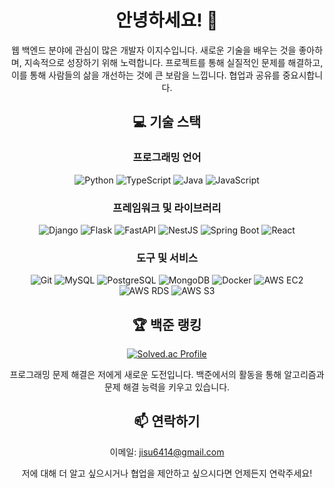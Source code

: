 <div align="center">
  
<!--
**jisoolee11/jisoolee11** is a ✨ _special_ ✨ repository because its `README.md` (this file) appears on your GitHub profile.

Here are some ideas to get you started:

- 🔭 I’m currently working on ...
- 🌱 I’m currently learning ...
- 👯 I’m looking to collaborate on ...
- 🤔 I’m looking for help with ...
- 💬 Ask me about ...
- 📫 How to reach me: ...
- 😄 Pronouns: ...
- ⚡ Fun fact: ...
-->

# 안녕하세요! 👋

웹 백엔드 분야에 관심이 많은 개발자 이지수입니다. 새로운 기술을 배우는 것을 좋아하며, 지속적으로 성장하기 위해 노력합니다. 프로젝트를 통해 실질적인 문제를 해결하고, 이를 통해 사람들의 삶을 개선하는 것에 큰 보람을 느낍니다. 협업과 공유를 중요시합니다.

## 💻 기술 스택

### 프로그래밍 언어

![Python](https://img.shields.io/badge/-Python-3776AB?style=for-the-badge&logo=python&logoColor=white)
![TypeScript](https://img.shields.io/badge/-TypeScript-007ACC?style=for-the-badge&logo=typescript&logoColor=white)
![Java](https://img.shields.io/badge/-Java-ED8B00?style=for-the-badge&logo=java&logoColor=white)
![JavaScript](https://img.shields.io/badge/-JavaScript-F7DF1E?style=for-the-badge&logo=javascript&logoColor=black)

### 프레임워크 및 라이브러리

![Django](https://img.shields.io/badge/-Django-092E20?style=for-the-badge&logo=django&logoColor=white)
![Flask](https://img.shields.io/badge/-Flask-000000?style=for-the-badge&logo=flask&logoColor=white)
![FastAPI](https://img.shields.io/badge/-FastAPI-009688?style=for-the-badge&logo=fastapi&logoColor=white)
![NestJS](https://img.shields.io/badge/-NestJS-E0234E?style=for-the-badge&logo=nestjs&logoColor=white)
![Spring Boot](https://img.shields.io/badge/Spring-6DB33F?style=for-the-badge&logo=Spring&logoColor=white)
![React](https://img.shields.io/badge/-React-61DAFB?style=for-the-badge&logo=react&logoColor=black)

### 도구 및 서비스

![Git](https://img.shields.io/badge/-Git-F05032?style=for-the-badge&logo=git&logoColor=white)
![MySQL](https://img.shields.io/badge/-MySQL-4479A1?style=for-the-badge&logo=mysql&logoColor=white)
![PostgreSQL](https://img.shields.io/badge/-PostgreSQL-4169E1?style=for-the-badge&logo=postgresql&logoColor=white)
![MongoDB](https://img.shields.io/badge/-MongoDB-47A248?style=for-the-badge&logo=mongodb&logoColor=white)
![Docker](https://img.shields.io/badge/-Docker-2496ED?style=for-the-badge&logo=docker&logoColor=white)
![AWS EC2](https://img.shields.io/badge/-AWS_EC2-FF9900?style=for-the-badge&logo=amazonec2&logoColor=white)
![AWS RDS](https://img.shields.io/badge/-AWS_RDS-527FFF?style=for-the-badge&logo=amazonrds&logoColor=white)
![AWS S3](https://img.shields.io/badge/-AWS_S3-569A31?style=for-the-badge&logo=amazons3&logoColor=white)


## 🏆 백준 랭킹

[![Solved.ac Profile](http://mazassumnida.wtf/api/v2/generate_badge?boj=jisoolee11)](https://solved.ac/jisoolee11)

프로그래밍 문제 해결은 저에게 새로운 도전입니다. 백준에서의 활동을 통해 알고리즘과 문제 해결 능력을 키우고 있습니다.

## 📫 연락하기

이메일: jisu6414@gmail.com

저에 대해 더 알고 싶으시거나 협업을 제안하고 싶으시다면 언제든지 연락주세요!

</div>
